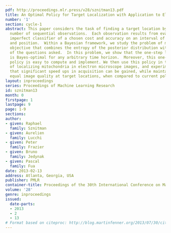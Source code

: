 ```yaml
---
pdf: http://proceedings.mlr.press/v28/sznitman13.pdf
title: An Optimal Policy for Target Localization with Application to Electron Microscopy
number: '1'
section: cycle-1
abstract: This paper considers the task of finding a target location by making a limited
  number of sequential observations.  Each observation results from evaluating an
  imperfect classifier of a chosen cost and accuracy on an interval of chosen length
  and position.  Within a Bayesian framework, we study the problem of minimizing an
  objective that combines the entropy of the posterior distribution with the cost
  of the questions asked.  In this problem, we show that the one-step lookahead policy
  is Bayes-optimal for any arbitrary time horizon.  Moreover, this one-step lookahead
  policy is easy to compute and implement. We then use this policy in the context
  of localizing mitochondria in electron microscope images, and experimentally show
  that significant speed ups in acquisition can be gained, while maintaining near
  equal image quality at target locations, when compared to current policies.
layout: inproceedings
series: Proceedings of Machine Learning Research
id: sznitman13
month: 0
firstpage: 1
lastpage: 9
page: 1-9
sections: 
author:
- given: Raphael
  family: Sznitman
- given: Aurelien
  family: Lucchi
- given: Peter
  family: Frazier
- given: Bruno
  family: Jedynak
- given: Pascal
  family: Fua
date: 2013-02-13
address: Atlanta, Georgia, USA
publisher: PMLR
container-title: Proceedings of the 30th International Conference on Machine Learning
volume: '28'
genre: inproceedings
issued:
  date-parts:
  - 2013
  - 2
  - 13
# Format based on citeproc: http://blog.martinfenner.org/2013/07/30/citeproc-yaml-for-bibliographies/
---
```

